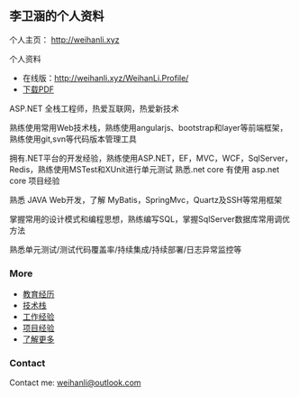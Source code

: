 ## 李卫涵的个人资料

个人主页： <http://weihanli.xyz>

个人资料

- 在线版：<http://weihanli.xyz/WeihanLi.Profile/>
- [下载PDF](https://www.gitbook.com/download/pdf/book/weihanli/weihanli-profile)

ASP.NET 全栈工程师，热爱互联网，热爱新技术 

熟练使用常用Web技术栈，熟练使用angularjs、bootstrap和layer等前端框架，
熟练使用git,svn等代码版本管理工具

拥有.NET平台的开发经验，熟练使用ASP.NET，EF，MVC，WCF，SqlServer，Redis，熟练使用MSTest和XUnit进行单元测试
熟悉.net core 有使用 asp.net core 项目经验

熟悉 JAVA Web开发，了解 MyBatis，SpringMvc，Quartz及SSH等常用框架

掌握常用的设计模式和编程思想，熟练编写SQL，掌握SqlServer数据库常用调优方法

熟悉单元测试/测试代码覆盖率/持续集成/持续部署/日志异常监控等

### More

- [教育经历](Education.md)
- [技术栈](TechStack.md)
- [工作经验](WorkExperience.md)
- [项目经验](Projects.md)
- [了解更多](http://weihanli.xyz)

### Contact

Contact me: <weihanli@outlook.com>
